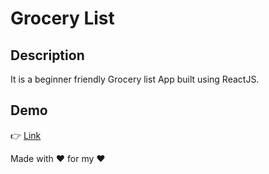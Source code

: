 # Grocery List

## Description

It is a beginner friendly Grocery list App built using ReactJS.

## Demo

👉 [Link](https://ecstatic-torvalds-7d441f.netlify.app/)

Made with ❤ for my ❤
